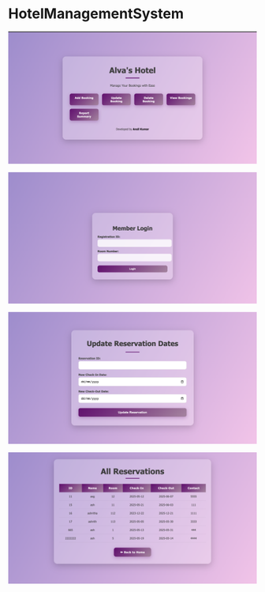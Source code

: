 # HotelManagementSystem


![Dashboard](output/1.png)

![Description](output/2.png)

![Description](output/3.png)

![Description](output/4.png)
